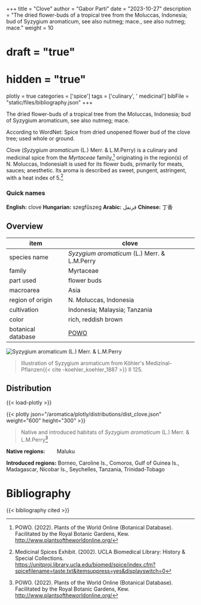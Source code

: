 +++
title = "Clove"
author = "Gabor Parti"
date = "2023-10-27"
description = "The dried flower-buds of a tropical tree from the Moluccas, Indonesia; bud of Syzygium aromaticum, see also nutmeg; mace., see also nutmeg; mace."
weight = 10
# draft = "true"
# hidden = "true"
plotly = true
categories = ['spice']
tags = ['culinary', ' medicinal']
bibFile = "static/files/bibliography.json"
+++

The dried flower-buds of a tropical tree from the Moluccas, Indonesia; bud of Syzygium aromaticum, see also nutmeg; mace.

According to WordNet: Spice from dried unopened flower bud of the clove tree; used whole or ground.

Clove (*Syzygium aromaticum* (L.) Merr. \& L.M.Perry) is a culinary and medicinal spice from the *Myrtaceae* family,[^powo] originating in the region(s) of N. Moluccas, IndonesiaIt is used for its flower buds, primarily for meats, sauces; anesthetic. Its aroma is described as sweet, pungent, astringent, with a heat index of 5.[^ucla_medicinal_2002]

### Quick names

**English:** clove **Hungarian:** szegfűszeg **Arabic:** قرنفل **Chinese:** 丁香 

## Overview

|       item       |                       clove                       |
|------------------|---------------------------------------------------|
|   species name   |   *Syzygium aromaticum* (L.) Merr. \& L.M.Perry   |
|      family      |                     Myrtaceae                     |
|     part used    |                    flower buds                    |
|     macroarea    |                        Asia                       |
| region of origin |               N. Moluccas, Indonesia              |
|    cultivation   |           Indonesia; Malaysia; Tanzania           |
|       color      |                rich, reddish brown                |
|botanical database|[POWO](https://powo.science.kew.org/taxon/601421-1)|

![*Syzygium aromaticum* (L.) Merr. \& L.M.Perry](/images/illustrations/clove.png?height=50vw "Illustration of Syzygium aromaticum from Köhler's Medizinal-Pflanzen")

>Illustration of Syzygium aromaticum from Köhler's Medizinal-Pflanzen{{< cite -koehler_koehler_1887 >}} II 125.

## Distribution

{{< load-plotly >}}

{{< plotly json="/aromatica/plotly/distributions/dist_clove.json" weight="600" height="300" >}}

>Native and introduced habitats of *Syzygium aromaticum* (L.) Merr. \& L.M.Perry[^powo]

**Native regions:** &nbsp; &nbsp; &nbsp; &nbsp;Maluku

**Introduced regions:** Borneo, Caroline Is., Comoros, Gulf of Guinea Is., Madagascar, Nicobar Is., Seychelles, Tanzania, Trinidad-Tobago

[^powo]: POWO. (2022). Plants of the World Online (Botanical Database). Facilitated by the Royal Botanic Gardens, Kew. http://www.plantsoftheworldonline.org/
[^ucla_medicinal_2002]: Medicinal Spices Exhibit. (2002). UCLA Biomedical Library: History & Special Collections. https://unitproj.library.ucla.edu/biomed/spice/index.cfm?spicefilename=taste.txt&itemsuppress=yes&displayswitch=0



# Bibliography

{{< bibliography cited >}}

